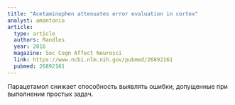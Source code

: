 ```yaml
---
title: "Acetaminophen attenuates error evaluation in cortex"
analyst: amantonio
article:
  type: article
  authors: Randles
  year: 2016
  magazine: Soc Cogn Affect Neurosci
  link: https://www.ncbi.nlm.nih.gov/pubmed/26892161
  pubmed: 26892161
---
```


Парацетамол снижает способность выявлять ошибки, допущенные при выполнении простых задач.
